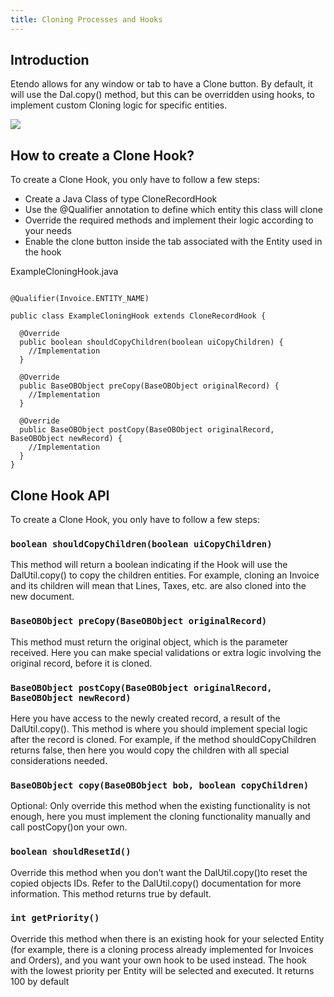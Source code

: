 ```yaml
---
title: Cloning Processes and Hooks
---
```

## Introduction

Etendo allows for any window or tab to have a Clone button. By default, it will use the Dal.copy() method, but this can be overridden using hooks, to implement custom Cloning logic for specific entities.

![](/docs.etendo.software/assets/drive/0MigjYdnUWzz7TltzquaKnHZBJkr6dhSt8o-c6WbrEYVqHL8R8SNC3lvoTFs-_XOI1qhnCopBhqqzL1THLQ61n4sYhGsRGyT-BtGPes-kykNZO79OUtW55PAmcjxNOA-i9gEK2uaDivHwfJTUdYykeDqL5-qk0UzbVmuGJIpaVufYYmX02sjk3fr.png)

## How to create a Clone Hook?

To create a Clone Hook, you only have to follow a few steps:

-   Create a Java Class of type CloneRecordHook
-   Use the @Qualifier annotation to define which entity this class will clone
-   Override the required methods and implement their logic according to your needs
-   Enable the clone button inside the tab associated with the Entity used in the hook

ExampleCloningHook.java

```@ApplicationScoped

@Qualifier(Invoice.ENTITY_NAME)

public class ExampleCloningHook extends CloneRecordHook {

  @Override
  public boolean shouldCopyChildren(boolean uiCopyChildren) {
    //Implementation
  }

  @Override
  public BaseOBObject preCopy(BaseOBObject originalRecord) {
  	//Implementation
  }

  @Override
  public BaseOBObject postCopy(BaseOBObject originalRecord, BaseOBObject newRecord) {
    //Implementation
  }
}

```

## Clone Hook API

To create a Clone Hook, you only have to follow a few steps:

### `boolean shouldCopyChildren(boolean uiCopyChildren)`

This method will return a boolean indicating if the Hook will use the DalUtil.copy() to copy the children entities.
For example, cloning an Invoice and its children will mean that Lines, Taxes, etc. are also cloned into the new document.

### `BaseOBObject preCopy(BaseOBObject originalRecord)`

This method must return the original object, which is the parameter received.
Here you can make special validations or extra logic involving the original record, before it is cloned.

### `BaseOBObject postCopy(BaseOBObject originalRecord, BaseOBObject newRecord)`

Here you have access to the newly created record, a result of the DalUtil.copy().
This method is where you should implement special logic after the record is cloned.
For example, if the method shouldCopyChildren returns false, then here you would copy the children with all special considerations needed.


 ### `BaseOBObject copy(BaseOBObject bob, boolean copyChildren)`

Optional: Only override this method when the existing functionality is not enough, here you must implement the cloning functionality manually and call postCopy()on your own.

### `boolean shouldResetId()`

Override this method when you don’t want the DalUtil.copy()to reset the copied objects IDs. Refer to the DalUtil.copy() documentation for more information. This method returns true by default.

### `int getPriority()`

Override this method when there is an existing hook for your selected Entity (for example, there is a cloning process already implemented for Invoices and Orders), and you want your own hook to be used instead.
The hook with the lowest priority per Entity will be selected and executed. It returns 100 by default